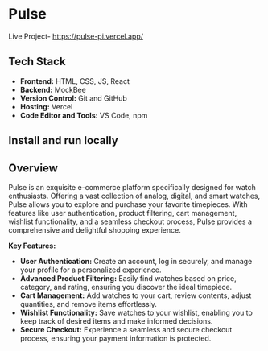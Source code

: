 # Pulse

Live Project- https://pulse-pi.vercel.app/

## Tech Stack

- **Frontend:** HTML, CSS, JS, React
- **Backend:** MockBee
- **Version Control:** Git and GitHub
- **Hosting:** Vercel
- **Code Editor and Tools:** VS Code, npm

## Install and run locally


## Overview
Pulse is an exquisite e-commerce platform specifically designed for watch enthusiasts. Offering a vast collection of analog, digital, and smart watches, Pulse allows you to explore and purchase your favorite timepieces. With features like user authentication, product filtering, cart management, wishlist functionality, and a seamless checkout process, Pulse provides a comprehensive and delightful shopping experience.

**Key Features:**
- **User Authentication:** Create an account, log in securely, and manage your profile for a personalized experience.
- **Advanced Product Filtering:** Easily find watches based on price, category, and rating, ensuring you discover the ideal timepiece.
- **Cart Management:** Add watches to your cart, review contents, adjust quantities, and remove items effortlessly.
- **Wishlist Functionality:** Save watches to your wishlist, enabling you to keep track of desired items and make informed decisions.
- **Secure Checkout:** Experience a seamless and secure checkout process, ensuring your payment information is protected.

